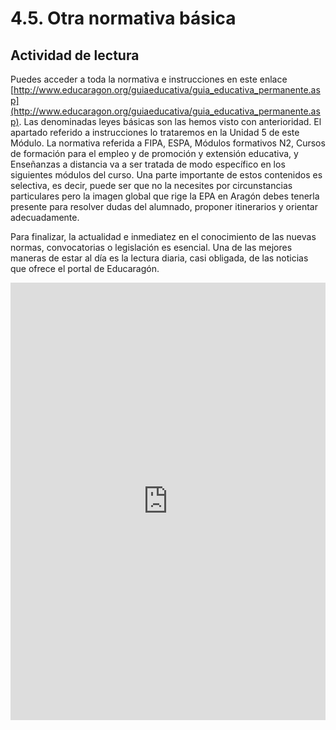 
# 4.5. Otra normativa básica

## Actividad de lectura

Puedes acceder a toda la normativa e instrucciones en este enlace [http://www.educaragon.org/guiaeducativa/guia_educativa_permanente.asp](http://www.educaragon.org/guiaeducativa/guia_educativa_permanente.asp). Las denominadas leyes básicas son las hemos visto con anterioridad. El apartado referido a instrucciones lo trataremos en la Unidad 5 de este Módulo. La normativa referida a FIPA, ESPA, Módulos formativos N2, Cursos de formación para el empleo y de promoción y extensión educativa, y Enseñanzas a distancia va a ser tratada de modo específico en los siguientes módulos del curso. Una parte importante de estos contenidos es selectiva, es decir, puede ser que no la necesites por circunstancias particulares pero la imagen global que rige la EPA en Aragón debes tenerla presente para resolver dudas del alumnado, proponer itinerarios y orientar adecuadamente.

Para finalizar, la actualidad e inmediatez en el conocimiento de las nuevas normas, convocatorias o legislación es esencial. Una de las mejores maneras de estar al día es la lectura diaria, casi obligada, de las noticias que ofrece el portal de Educaragón.

<iframe src="http://www.educaragon.org/index.asp" frameborder="0" width="100%" height="700" allowfullscreen="true" mozallowfullscreen="true" webkitallowfullscreen="true"></iframe>
